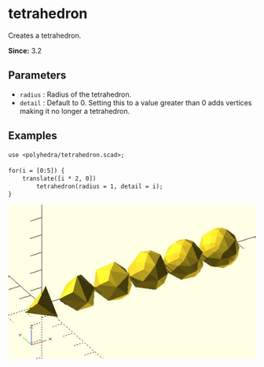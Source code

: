 # tetrahedron

Creates a tetrahedron.

**Since:** 3.2

## Parameters

- `radius` : Radius of the tetrahedron.
- `detail` : Default to 0. Setting this to a value greater than 0 adds vertices making it no longer a tetrahedron.

## Examples

	use <polyhedra/tetrahedron.scad>;

	for(i = [0:5]) {
		translate([i * 2, 0])
			tetrahedron(radius = 1, detail = i);
	}

![tetrahedron](images/lib3x-polyhedra_tetrahedron-1.JPG)

